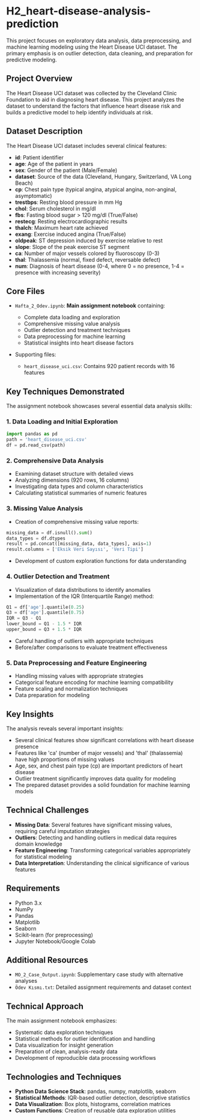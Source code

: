 # H2_heart-disease-analysis-prediction

This project focuses on exploratory data analysis, data preprocessing, and machine learning modeling using the Heart Disease UCI dataset. The primary emphasis is on outlier detection, data cleaning, and preparation for predictive modeling.

## Project Overview

The Heart Disease UCI dataset was collected by the Cleveland Clinic Foundation to aid in diagnosing heart disease. This project analyzes the dataset to understand the factors that influence heart disease risk and builds a predictive model to help identify individuals at risk.

## Dataset Description

The Heart Disease UCI dataset includes several clinical features:

- **id**: Patient identifier
- **age**: Age of the patient in years
- **sex**: Gender of the patient (Male/Female)
- **dataset**: Source of the data (Cleveland, Hungary, Switzerland, VA Long Beach)
- **cp**: Chest pain type (typical angina, atypical angina, non-anginal, asymptomatic)
- **trestbps**: Resting blood pressure in mm Hg
- **chol**: Serum cholesterol in mg/dl
- **fbs**: Fasting blood sugar > 120 mg/dl (True/False)
- **restecg**: Resting electrocardiographic results
- **thalch**: Maximum heart rate achieved
- **exang**: Exercise induced angina (True/False)
- **oldpeak**: ST depression induced by exercise relative to rest
- **slope**: Slope of the peak exercise ST segment
- **ca**: Number of major vessels colored by fluoroscopy (0-3)
- **thal**: Thalassemia (normal, fixed defect, reversable defect)
- **num**: Diagnosis of heart disease (0-4, where 0 = no presence, 1-4 = presence with increasing severity)

## Core Files

- `Hafta_2_Odev.ipynb`: **Main assignment notebook** containing:
  - Complete data loading and exploration
  - Comprehensive missing value analysis
  - Outlier detection and treatment techniques
  - Data preprocessing for machine learning
  - Statistical insights into heart disease factors

- Supporting files:
  - `heart_disease_uci.csv`: Contains 920 patient records with 16 features

## Key Techniques Demonstrated

The assignment notebook showcases several essential data analysis skills:

### 1. Data Loading and Initial Exploration
```python
import pandas as pd
path = 'heart_disease_uci.csv'
df = pd.read_csv(path)
```

### 2. Comprehensive Data Analysis
- Examining dataset structure with detailed views
- Analyzing dimensions (920 rows, 16 columns)
- Investigating data types and column characteristics
- Calculating statistical summaries of numeric features

### 3. Missing Value Analysis
- Creation of comprehensive missing value reports:
```python
missing_data = df.isnull().sum()
data_types = df.dtypes
result = pd.concat([missing_data, data_types], axis=1)
result.columns = ['Eksik Veri Sayısı', 'Veri Tipi']
```
- Development of custom exploration functions for data understanding

### 4. Outlier Detection and Treatment
- Visualization of data distributions to identify anomalies
- Implementation of the IQR (Interquartile Range) method:
```python
Q1 = df['age'].quantile(0.25)
Q3 = df['age'].quantile(0.75)
IQR = Q3 - Q1
lower_bound = Q1 - 1.5 * IQR
upper_bound = Q3 + 1.5 * IQR
```
- Careful handling of outliers with appropriate techniques
- Before/after comparisons to evaluate treatment effectiveness

### 5. Data Preprocessing and Feature Engineering
- Handling missing values with appropriate strategies 
- Categorical feature encoding for machine learning compatibility
- Feature scaling and normalization techniques
- Data preparation for modeling

## Key Insights

The analysis reveals several important insights:
- Several clinical features show significant correlations with heart disease presence
- Features like 'ca' (number of major vessels) and 'thal' (thalassemia) have high proportions of missing values
- Age, sex, and chest pain type (cp) are important predictors of heart disease
- Outlier treatment significantly improves data quality for modeling
- The prepared dataset provides a solid foundation for machine learning models

## Technical Challenges

- **Missing Data**: Several features have significant missing values, requiring careful imputation strategies
- **Outliers**: Detecting and handling outliers in medical data requires domain knowledge
- **Feature Engineering**: Transforming categorical variables appropriately for statistical modeling
- **Data Interpretation**: Understanding the clinical significance of various features

## Requirements

- Python 3.x
- NumPy
- Pandas
- Matplotlib
- Seaborn
- Scikit-learn (for preprocessing)
- Jupyter Notebook/Google Colab

## Additional Resources

- `MO_2_Case_Output.ipynb`: Supplementary case study with alternative analyses
- `Ödev Kısmı.txt`: Detailed assignment requirements and dataset context

## Technical Approach

The main assignment notebook emphasizes:
- Systematic data exploration techniques
- Statistical methods for outlier identification and handling
- Data visualization for insight generation
- Preparation of clean, analysis-ready data
- Development of reproducible data processing workflows

## Technologies and Techniques

- **Python Data Science Stack**: pandas, numpy, matplotlib, seaborn
- **Statistical Methods**: IQR-based outlier detection, descriptive statistics
- **Data Visualization**: Box plots, histograms, correlation matrices
- **Custom Functions**: Creation of reusable data exploration utilities 